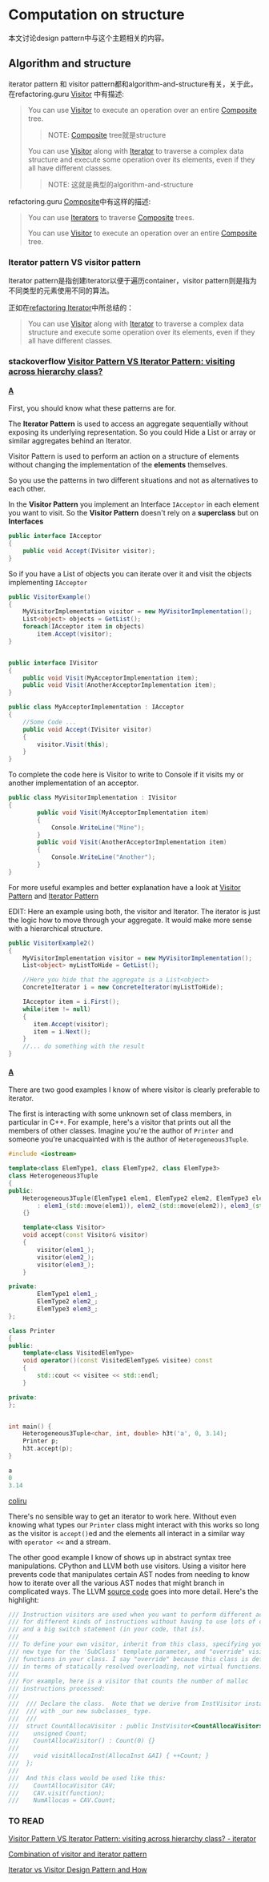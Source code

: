 # Computation on structure

本文讨论design pattern中与这个主题相关的内容。

## Algorithm and structure

iterator pattern 和 visitor pattern都和algorithm-and-structure有关，关于此，在refactoring.guru [Visitor](https://refactoring.guru/design-patterns/visitor) 中有描述: 

> You can use [Visitor](https://refactoring.guru/design-patterns/visitor) to execute an operation over an entire [Composite](https://refactoring.guru/design-patterns/composite) tree.
>
> > NOTE: [Composite](https://refactoring.guru/design-patterns/composite) tree就是structure
>
> You can use [Visitor](https://refactoring.guru/design-patterns/visitor) along with [Iterator](https://refactoring.guru/design-patterns/iterator) to traverse a complex data structure and execute some operation over its elements, even if they all have different classes.
>
> > NOTE: 这就是典型的algorithm-and-structure



refactoring.guru [Composite](https://refactoring.guru/design-patterns/composite)中有这样的描述:

> You can use [Iterators](https://refactoring.guru/design-patterns/iterator) to traverse [Composite](https://refactoring.guru/design-patterns/composite) trees.
>
> You can use [Visitor](https://refactoring.guru/design-patterns/visitor) to execute an operation over an entire [Composite](https://refactoring.guru/design-patterns/composite) tree.



### Iterator pattern VS visitor pattern



Iterator pattern是指创建iterator以便于遍历container，visitor pattern则是指为不同类型的元素使用不同的算法。

正如在[refactoring Iterator](https://refactoring.guru/design-patterns/iterator)中所总结的：

> You can use [Visitor](https://refactoring.guru/design-patterns/visitor) along with [Iterator](https://refactoring.guru/design-patterns/iterator) to traverse a complex data structure and execute some operation over its elements, even if they all have different classes.



### stackoverflow [Visitor Pattern VS Iterator Pattern: visiting across hierarchy class?](https://stackoverflow.com/questions/28319129/visitor-pattern-vs-iterator-pattern-visiting-across-hierarchy-class)

#### [A](https://stackoverflow.com/a/28321270)

First, you should know what these patterns are for.

The **Iterator Pattern** is used to access an aggregate sequentially without exposing its underlying representation. So you could Hide a List or array or similar aggregates behind an Iterator.

Visitor Pattern is used to perform an action on a structure of elements without changing the implementation of the **elements** themselves.

So you use the patterns in two different situations and not as alternatives to each other.

In the **Visitor Pattern** you implement an Interface `IAcceptor` in each element you want to visit. So the **Visitor Pattern** doesn't rely on a **superclass** but on **Interfaces**

```c#
public interface IAcceptor
{
    public void Accept(IVisitor visitor);
}
```

So if you have a List of objects you can iterate over it and visit the objects implementing `IAcceptor`

```c#
public VisitorExample()
{
    MyVisitorImplementation visitor = new MyVisitorImplementation();
    List<object> objects = GetList();
    foreach(IAcceptor item in objects)
        item.Accept(visitor);
}


public interface IVisitor
{
    public void Visit(MyAcceptorImplementation item);
    public void Visit(AnotherAcceptorImplementation item);
}

public class MyAcceptorImplementation : IAcceptor
{ 
    //Some Code ...
    public void Accept(IVisitor visitor)
    {
        visitor.Visit(this);
    }
}
```

To complete the code here is Visitor to write to Console if it visits my or another implementation of an acceptor.

```c#
public class MyVisitorImplementation : IVisitor
{
        public void Visit(MyAcceptorImplementation item)
        {
            Console.WriteLine("Mine");
        }
        public void Visit(AnotherAcceptorImplementation item)
        {
            Console.WriteLine("Another");
        }
}
```

For more useful examples and better explanation have a look at [Visitor Pattern](http://www.dofactory.com/net/visitor-design-pattern) and [Iterator Pattern](http://www.dofactory.com/net/iterator-design-pattern)

EDIT: Here an example using both, the visitor and Iterator. The iterator is just the logic how to move through your aggregate. It would make more sense with a hierarchical structure.

```c#
public VisitorExample2()
{
    MyVisitorImplementation visitor = new MyVisitorImplementation();
    List<object> myListToHide = GetList();

    //Here you hide that the aggregate is a List<object>
    ConcreteIterator i = new ConcreteIterator(myListToHide);

    IAcceptor item = i.First();
    while(item != null)
    {
       item.Accept(visitor);
       item = i.Next();
    }
    //... do something with the result
}
```



#### [A](https://stackoverflow.com/a/37236417)

There are two good examples I know of where visitor is clearly preferable to iterator.

The first is interacting with some unknown set of class members, in particular in C++. For example, here's a visitor that prints out all the members of other classes. Imagine you're the author of `Printer` and someone you're unacquainted with is the author of `Heterogeneous3Tuple`.

```c++
#include <iostream>

template<class ElemType1, class ElemType2, class ElemType3>
class Heterogeneous3Tuple
{
public:
    Heterogeneous3Tuple(ElemType1 elem1, ElemType2 elem2, ElemType3 elem3)
        : elem1_(std::move(elem1)), elem2_(std::move(elem2)), elem3_(std::move(elem3))
    {}

    template<class Visitor>
    void accept(const Visitor& visitor)
    {
        visitor(elem1_);
        visitor(elem2_);
        visitor(elem3_);
    }

private:
        ElemType1 elem1_;
        ElemType2 elem2_;
        ElemType3 elem3_;
};

class Printer
{
public:
    template<class VisitedElemType>
    void operator()(const VisitedElemType& visitee) const
    {
        std::cout << visitee << std::endl;
    }

private:
};


int main() {
    Heterogeneous3Tuple<char, int, double> h3t('a', 0, 3.14);
    Printer p;
    h3t.accept(p);
}

a
0
3.14
```

[coliru](http://coliru.stacked-crooked.com/a/031dcab3719821a7)

There's no sensible way to get an iterator to work here. Without even knowing what types our `Printer` class might interact with this works so long as the visitor is `accept()`ed and the elements all interact in a similar way with `operator <<` and a stream.

The other good example I know of shows up in abstract syntax tree manipulations. CPython and LLVM both use visitors. Using a visitor here prevents code that manipulates certain AST nodes from needing to know how to iterate over all the various AST nodes that might branch in complicated ways. The LLVM [source code](http://llvm.org/docs/doxygen/html/InstVisitor_8h_source.html) goes into more detail. Here's the highlight:

```C++
/// Instruction visitors are used when you want to perform different actions
/// for different kinds of instructions without having to use lots of casts
/// and a big switch statement (in your code, that is).
///
/// To define your own visitor, inherit from this class, specifying your
/// new type for the 'SubClass' template parameter, and "override" visitXXX
/// functions in your class. I say "override" because this class is defined
/// in terms of statically resolved overloading, not virtual functions.
///
/// For example, here is a visitor that counts the number of malloc
/// instructions processed:
///
///  /// Declare the class.  Note that we derive from InstVisitor instantiated
///  /// with _our new subclasses_ type.
///  ///
///  struct CountAllocaVisitor : public InstVisitor<CountAllocaVisitor> {
///    unsigned Count;
///    CountAllocaVisitor() : Count(0) {}
///
///    void visitAllocaInst(AllocaInst &AI) { ++Count; }
///  };
///
///  And this class would be used like this:
///    CountAllocaVisitor CAV;
///    CAV.visit(function);
///    NumAllocas = CAV.Count;
```

### TO READ

[Visitor Pattern VS Iterator Pattern: visiting across hierarchy class? - iterator](https://html.developreference.com/article/19209136/Visitor+Pattern+VS+Iterator+Pattern%3a+visiting+across+hierarchy+class%3f)

[Combination of visitor and iterator pattern](https://softwareengineering.stackexchange.com/questions/386077/combination-of-visitor-and-iterator-pattern)

[Iterator vs Visitor Design Pattern and How](https://stackoverflow.com/questions/21933629/iterator-vs-visitor-design-pattern-and-how)



